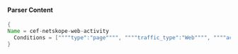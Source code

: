 #### Parser Content
```Java
{
Name = cef-netskope-web-activity
  Conditions = [""""type":"page"""", """"traffic_type":"Web"""", """"activity":"Browse"""" ]
}
```